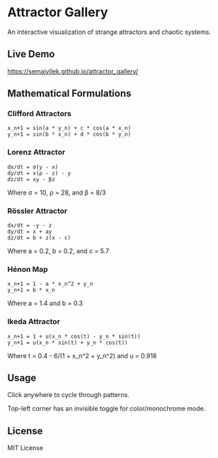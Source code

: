 # Attractor Gallery

An interactive visualization of strange attractors and chaotic systems.

## Live Demo

https://semajyllek.github.io/attractor_gallery/

## Mathematical Formulations

### Clifford Attractors
```
x_n+1 = sin(a * y_n) + c * cos(a * x_n)
y_n+1 = sin(b * x_n) + d * cos(b * y_n)
```

### Lorenz Attractor
```
dx/dt = σ(y - x)
dy/dt = x(ρ - z) - y
dz/dt = xy - βz
```
Where σ = 10, ρ = 28, and β = 8/3

### Rössler Attractor
```
dx/dt = -y - z
dy/dt = x + ay
dz/dt = b + z(x - c)
```
Where a = 0.2, b = 0.2, and c = 5.7

### Hénon Map
```
x_n+1 = 1 - a * x_n^2 + y_n
y_n+1 = b * x_n
```
Where a = 1.4 and b = 0.3

### Ikeda Attractor
```
x_n+1 = 1 + u(x_n * cos(t) - y_n * sin(t))
y_n+1 = u(x_n * sin(t) + y_n * cos(t))
```
Where t = 0.4 - 6/(1 + x_n^2 + y_n^2) and u = 0.918

## Usage

Click anywhere to cycle through patterns.

Top-left corner has an invisible toggle for color/monochrome mode.

## License

MIT License
